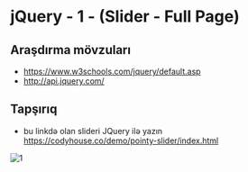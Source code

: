 # jQuery - 1 - (Slider - Full Page)

## Araşdırma mövzuları
- https://www.w3schools.com/jquery/default.asp
- http://api.jquery.com/

## Tapşırıq
- bu linkdə olan slideri JQuery ilə yazın  https://codyhouse.co/demo/pointy-slider/index.html

![1](https://cloud.githubusercontent.com/assets/25200958/25006658/de173418-206e-11e7-9e06-ad3057459e3f.jpg)